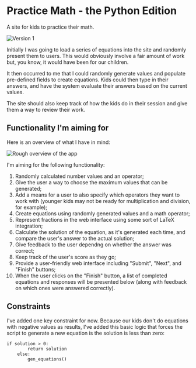 # Practice Math - the Python Edition

A site for kids to practice their math.

![Version 1](https://github.com/pauljacobson/practice-math/blob/master/app/assets/images/practice_math_v1.png)

Initially I was going to load a series of equations into the site and randomly present them to users. This would obviously involve a fair amount of work but, you know, it would have been for our children.

It then occurred to me that I could randomly generate values and populate pre-defined fields to create equations. Kids could then type in their answers, and have the system evaluate their answers based on the current values.

The site should also keep track of how the kids do in their session and give them a way to review their work.

## Functionality I'm aiming for

Here is an overview of what I have in mind:

![Rough overview of the app](https://github.com/pauljacobson/practice-math/blob/master/app/assets/images/pm_overview.png)

I'm aiming for the following functionality:

1. Randomly calculated number values and an operator;
2. Give the user a way to choose the maximum values that can be generated;
3. Add a means for a user to also specify which operators they want to work with (younger kids may not be ready for multiplication and division, for example);
4. Create equations using randomly generated values and a math operator;
5. Represent fractions in the web interface using some sort of LaTeX integration;
6. Calculate the solution of the equation, as it's generated each time, and compare the user's answer to the actual solution;
7. Give feedback to the user dependng on whether the answer was correct;
8. Keep track of the user's score as they go;
9. Provide a user-friendly web interface including "Submit", "Next", and "Finish" buttons;
10. When the user clicks on the "Finish" button, a list of completed equations and responses will be presented below (along with feedback on which ones were answered correctly).

## Constraints

I've added one key constraint for now. Because our kids don't do equations with negative values as results, I've added this basic logic that forces the script to generate a new equation is the solution is less than zero:

```
if solution > 0:
        return solution
    else:
        gen_equations()
```

